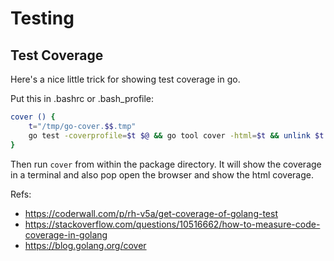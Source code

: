 # Testing

## Test Coverage

Here's a nice little trick for showing test coverage in go.

Put this in .bashrc or .bash_profile:

```bash
cover () { 
    t="/tmp/go-cover.$$.tmp"
    go test -coverprofile=$t $@ && go tool cover -html=$t && unlink $t
}
```

Then run `cover` from within the package directory. It will show the coverage 
in a terminal and also pop open the browser and show the html coverage.

Refs: 
* https://coderwall.com/p/rh-v5a/get-coverage-of-golang-test
* https://stackoverflow.com/questions/10516662/how-to-measure-code-coverage-in-golang
* https://blog.golang.org/cover
